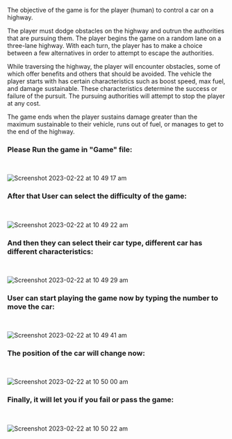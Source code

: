 The objective of the game is for the player (human) to control a car on a highway. <br />

The player must dodge obstacles on the highway and outrun the authorities that are pursuing them. The player begins the game on a random lane on a three-lane highway. With each turn, the player has to make a choice between a few alternatives in order to attempt to escape the authorities. <br />

While traversing the highway, the player will encounter obstacles, some of which offer benefits and others that should be avoided. The vehicle the player starts with has certain characteristics such as boost speed, max fuel, and damage sustainable. These characteristics determine the success or failure of the pursuit. The pursuing authorities will attempt to stop the player at any cost. <br />

The game ends when the player sustains damage greater than the maximum sustainable to their vehicle, runs out of fuel, or manages to get to the end of the highway.<br />

<h3>Please Run the game in "Game" file:</h3> <br />

![Screenshot 2023-02-22 at 10 49 17 am](https://user-images.githubusercontent.com/75976589/220486185-e2c50c2d-ce1b-4425-b55b-9b40ec6c9a54.png)

<h3>After that User can select the difficulty of the game:</h3> <br />

![Screenshot 2023-02-22 at 10 49 22 am](https://user-images.githubusercontent.com/75976589/220486593-6918805d-4f65-4f6c-aed1-307ff94d6d49.png)

<h3>And then they can select their car type, different car has different characteristics:</h3> <br />

![Screenshot 2023-02-22 at 10 49 29 am](https://user-images.githubusercontent.com/75976589/220486615-41740dab-99e3-44b0-9d12-eabfac41798c.png)

<h3>User can start playing the game now by typing the number to move the car:</h3> <br />

![Screenshot 2023-02-22 at 10 49 41 am](https://user-images.githubusercontent.com/75976589/220486740-e42ddb01-252e-4bad-a36f-70b28b16ff30.png)

<h3>The position of the car will change now:</h3> <br />

![Screenshot 2023-02-22 at 10 50 00 am](https://user-images.githubusercontent.com/75976589/220486801-d621bc8f-d591-48a6-b839-c6253b69da8a.png)

<h3>Finally, it will let you if you fail or pass the game:</h3> <br />

![Screenshot 2023-02-22 at 10 50 22 am](https://user-images.githubusercontent.com/75976589/220486846-c433723b-9330-475f-bf44-a1d371e6b119.png)

